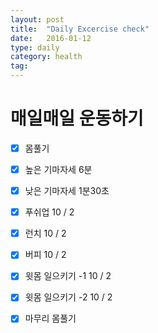 ```yaml
---
layout: post
title:  "Daily Excercise check"
date:   2016-01-12
type: daily
category: health
tag:
---
```


# 매일매일 운동하기

- [X] 몸풀기
- [X] 높은 기마자세 6분
- [X] 낮은 기마자세 1분30초
- [X] 푸쉬업 10 / 2
- [X] 런치 10 / 2
- [X] 버피 10 / 2
- [X] 윗몸 일으키기 -1 10 / 2
- [X] 윗몸 일으키기 -2 10 / 2
- [X] 마무리 몸풀기



